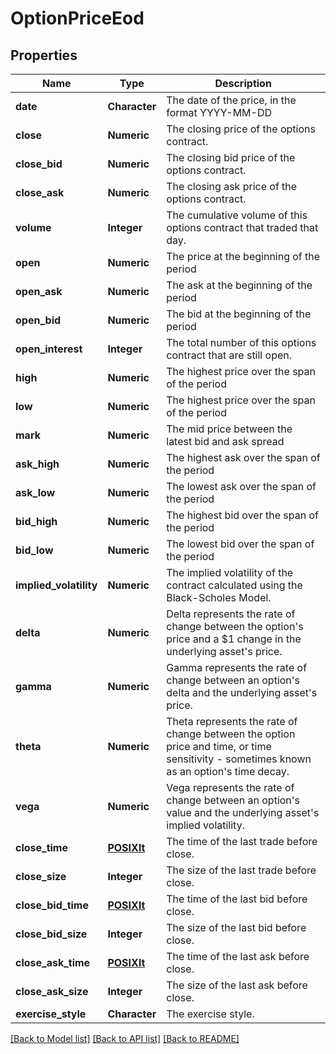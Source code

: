 # OptionPriceEod

[//]: # (CLASS:IntrinioSDK::OptionPriceEod)

[//]: # (KIND:object)

## Properties

[//]: # (START_DEFINITION)

Name | Type | Description
------------ | ------------- | -------------
**date** | **Character** | The date of the price, in the format YYYY-MM-DD &nbsp;
**close** | **Numeric** | The closing price of the options contract. &nbsp;
**close_bid** | **Numeric** | The closing bid price of the options contract. &nbsp;
**close_ask** | **Numeric** | The closing ask price of the options contract. &nbsp;
**volume** | **Integer** | The cumulative volume of this options contract that traded that day. &nbsp;
**open** | **Numeric** | The price at the beginning of the period &nbsp;
**open_ask** | **Numeric** | The ask at the beginning of the period &nbsp;
**open_bid** | **Numeric** | The bid at the beginning of the period &nbsp;
**open_interest** | **Integer** | The total number of this options contract that are still open. &nbsp;
**high** | **Numeric** | The highest price over the span of the period &nbsp;
**low** | **Numeric** | The highest price over the span of the period &nbsp;
**mark** | **Numeric** | The mid price between the latest bid and ask spread &nbsp;
**ask_high** | **Numeric** | The highest ask over the span of the period &nbsp;
**ask_low** | **Numeric** | The lowest ask over the span of the period &nbsp;
**bid_high** | **Numeric** | The highest bid over the span of the period &nbsp;
**bid_low** | **Numeric** | The lowest bid over the span of the period &nbsp;
**implied_volatility** | **Numeric** | The implied volatility of the contract calculated using the Black-Scholes Model. &nbsp;
**delta** | **Numeric** | Delta represents the rate of change between the option&#39;s price and a $1 change in the underlying asset&#39;s price. &nbsp;
**gamma** | **Numeric** | Gamma represents the rate of change between an option&#39;s delta and the underlying asset&#39;s price. &nbsp;
**theta** | **Numeric** | Theta represents the rate of change between the option price and time, or time sensitivity - sometimes known as an option&#39;s time decay. &nbsp;
**vega** | **Numeric** | Vega represents the rate of change between an option&#39;s value and the underlying asset&#39;s implied volatility. &nbsp;
**close_time** | [**POSIXlt**](POSIXlt.md) | The time of the last trade before close. &nbsp;
**close_size** | **Integer** | The size of the last trade before close. &nbsp;
**close_bid_time** | [**POSIXlt**](POSIXlt.md) | The time of the last bid before close. &nbsp;
**close_bid_size** | **Integer** | The size of the last bid before close. &nbsp;
**close_ask_time** | [**POSIXlt**](POSIXlt.md) | The time of the last ask before close. &nbsp;
**close_ask_size** | **Integer** | The size of the last ask before close. &nbsp;
**exercise_style** | **Character** | The exercise style. &nbsp;

[//]: # (END_DEFINITION)


[//]: # (CONTAINED_CLASS:IntrinioSDK::POSIXlt)


[//]: # (CONTAINED_CLASS:IntrinioSDK::POSIXlt)


[//]: # (CONTAINED_CLASS:IntrinioSDK::POSIXlt)


[[Back to Model list]](../README.md#documentation-for-models) [[Back to API list]](../README.md#documentation-for-api-endpoints) [[Back to README]](../README.md)


